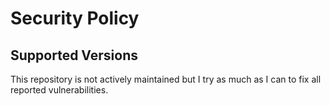 # Security Policy

## Supported Versions

This repository is not actively maintained but I try as much as I can to fix all reported vulnerabilities.

